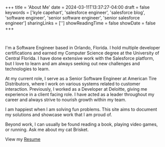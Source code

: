 +++
title = 'About Me'
date = 2024-03-11T13:37:27-04:00
draft = false
keywords = ['kyle capehart', 'salesforce engineer', 'salesforce blog', 'software engineer', 'senior software engineer', 'senior salesforce engineer']
sharingLinks = ['']
showReadingTime = false
showDate = false
+++

<br/>

I'm a Software Engineer based in Orlando, Florida. I hold multiple developer certifications and earned my Computer Science degree at the University of Central Florida. I have done extensive work with the Salesforce platform, but I love to learn and am always seeking out new challenges and technologies to learn.

At my current role, I serve as a Senior Software Engineer at American Tire Distributors, where I work on various systems related to customer interaction. Previously, I worked as a Developer at Deloitte, giving me experience in a client facing role. I have acted as a leader throughout my career and always strive to nourish growth within my team.

I am happiest when I am solving fun problems. This site aims to document my solutions and showcase work that I am proud of.

Beyond work, I can usually be found reading a book, playing video games, or running. Ask me about my cat Brisket.

View my [Resume](https://raw.githack.com/k-capehart/resume/master/kyle_capehart_resume.pdf)